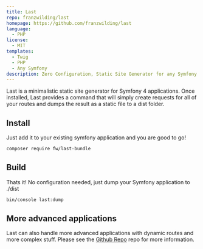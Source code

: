 ```yaml
---
title: Last
repo: franzwilding/last
homepage: https://github.com/franzwilding/last
language:
  - PHP
license:
  - MIT
templates:
  - Twig
  - PHP
  - Any Symfony
description: Zero Configuration, Static Site Generator for any Symfony project.
---
```


Last is a minimalistic static site generator for Symfony 4 applications. Once installed, Last provides a command that will simply create requests for all of your routes and dumps the result as a static file to a dist folder.

## Install

Just add it to your existing symfony application and you are good to go!

```sh
composer require fw/last-bundle
```

## Build

Thats it! No configuration needed, just dump your Symfony application to ./dist

```sh
bin/console last:dump 
```

## More advanced applications

Last can also handle more advanced applications with dynamic routes and more 
complex stuff. Please see the [Github Repo](https://github.com/franzwilding/last) repo for more information.